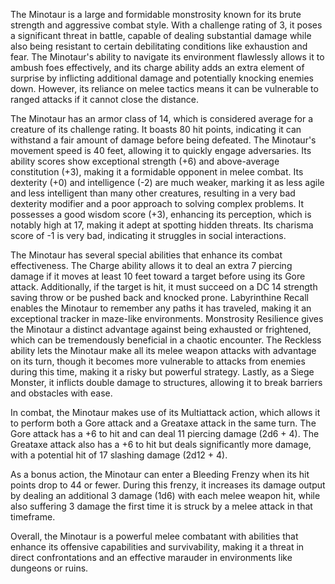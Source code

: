 The Minotaur is a large and formidable monstrosity known for its brute strength and aggressive combat style. With a challenge rating of 3, it poses a significant threat in battle, capable of dealing substantial damage while also being resistant to certain debilitating conditions like exhaustion and fear. The Minotaur's ability to navigate its environment flawlessly allows it to ambush foes effectively, and its charge ability adds an extra element of surprise by inflicting additional damage and potentially knocking enemies down. However, its reliance on melee tactics means it can be vulnerable to ranged attacks if it cannot close the distance.

The Minotaur has an armor class of 14, which is considered average for a creature of its challenge rating. It boasts 80 hit points, indicating it can withstand a fair amount of damage before being defeated. The Minotaur's movement speed is 40 feet, allowing it to quickly engage adversaries. Its ability scores show exceptional strength (+6) and above-average constitution (+3), making it a formidable opponent in melee combat. Its dexterity (+0) and intelligence (-2) are much weaker, marking it as less agile and less intelligent than many other creatures, resulting in a very bad dexterity modifier and a poor approach to solving complex problems. It possesses a good wisdom score (+3), enhancing its perception, which is notably high at 17, making it adept at spotting hidden threats. Its charisma score of -1 is very bad, indicating it struggles in social interactions.

The Minotaur has several special abilities that enhance its combat effectiveness. The Charge ability allows it to deal an extra 7 piercing damage if it moves at least 10 feet toward a target before using its Gore attack. Additionally, if the target is hit, it must succeed on a DC 14 strength saving throw or be pushed back and knocked prone. Labyrinthine Recall enables the Minotaur to remember any paths it has traveled, making it an exceptional tracker in maze-like environments. Monstrosity Resilience gives the Minotaur a distinct advantage against being exhausted or frightened, which can be tremendously beneficial in a chaotic encounter. The Reckless ability lets the Minotaur make all its melee weapon attacks with advantage on its turn, though it becomes more vulnerable to attacks from enemies during this time, making it a risky but powerful strategy. Lastly, as a Siege Monster, it inflicts double damage to structures, allowing it to break barriers and obstacles with ease.

In combat, the Minotaur makes use of its Multiattack action, which allows it to perform both a Gore attack and a Greataxe attack in the same turn. The Gore attack has a +6 to hit and can deal 11 piercing damage (2d6 + 4). The Greataxe attack also has a +6 to hit but deals significantly more damage, with a potential hit of 17 slashing damage (2d12 + 4). 

As a bonus action, the Minotaur can enter a Bleeding Frenzy when its hit points drop to 44 or fewer. During this frenzy, it increases its damage output by dealing an additional 3 damage (1d6) with each melee weapon hit, while also suffering 3 damage the first time it is struck by a melee attack in that timeframe.

Overall, the Minotaur is a powerful melee combatant with abilities that enhance its offensive capabilities and survivability, making it a threat in direct confrontations and an effective marauder in environments like dungeons or ruins.